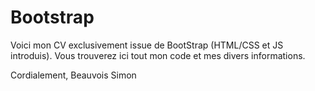 # Bootstrap

Voici mon CV exclusivement issue de BootStrap (HTML/CSS et JS introduis).
Vous trouverez ici tout mon code et mes divers informations.


Cordialement,
Beauvois Simon
